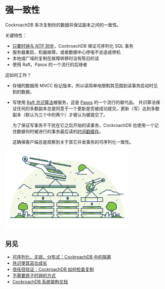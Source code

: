 # 强一致性

CockroachDB 多次复制你的数据并保证副本之间的一致性。

关键特性：

-   [只要时钟与 NTP 同步](https://www.cockroachlabs.com/blog/living-without-atomic-clocks/)，CockroachDB 保证可序列化 SQL 事务
-   服务器重启、机器故障，或者数据中心停电不会造成停机
-   本地或广域的复制在故障转移时没有陈旧的读
-   使用 Raft，Paxos 的一个流行的后继者

这如何工作？

- 存储的数据用 MVCC 标记版本，所以读简单地限制其范围到读事务启动时见到的数据。

- 写使用
  [Raft 共识算法](https://raft.github.io/)被服务，这是
  [Paxos](http://research.microsoft.com/en-us/um/people/lamport/pubs/paxos-simple.pdf) 的一个流行的替代品。
  共识算法保证任何的多数副本总是同意于一个更新是否被成功提交。更新（写）达到多数副本（默认为三个中的两个）才被认为被提交了。

  为了保证写事务不干扰在它之后开始的读事务，CockroachDB 也使用一个记住数据何时被进行的事务最后读的[时间戳缓存](https://www.cockroachlabs.com/blog/serializable-lockless-distributed-isolation-cockroachdb/)。

  这确保客户端总是观察到关于其它并发事务的可序列化一致性。

<img src='../images/2strong-consistency.png' alt="Strong consistency in CockroachDB" style="width: 400px" />

## 另见

- [可序列化、无锁、分布式：CockroachDB 中的隔离](https://www.cockroachlabs.com/blog/serializable-lockless-distributed-isolation-cockroachdb/)
- [共识使其茁壮成长](https://www.cockroachlabs.com/blog/consensus-made-thrive/)
- [信任但验证：CockroachDB 如何检查复制](https://www.cockroachlabs.com/blog/trust-but-verify-cockroachdb-checks-replication/)
- [不需要原子时钟的方式](https://www.cockroachlabs.com/blog/living-without-atomic-clocks/)
- [CockroachDB 系统架构文档](../design_cn.md)
